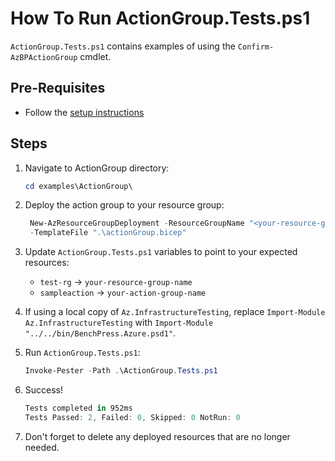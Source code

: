 # How To Run ActionGroup.Tests.ps1

`ActionGroup.Tests.ps1` contains examples of using the `Confirm-AzBPActionGroup` cmdlet.

## Pre-Requisites

- Follow the [setup instructions](../README.md)

## Steps

1. Navigate to ActionGroup directory:

   ```Powershell
   cd examples\ActionGroup\
   ```

1. Deploy the action group to your resource group:

   ```Powershell
    New-AzResourceGroupDeployment -ResourceGroupName "<your-resource-group-name>"`
    -TemplateFile ".\actionGroup.bicep"
   ```

1. Update `ActionGroup.Tests.ps1` variables to point to your expected resources:

   - `test-rg` -> `your-resource-group-name`
   - `sampleaction` -> `your-action-group-name`

1. If using a local copy of `Az.InfrastructureTesting`, replace `Import-Module Az.InfrastructureTesting` with
`Import-Module "../../bin/BenchPress.Azure.psd1"`.

1. Run `ActionGroup.Tests.ps1`:

   ```Powershell
   Invoke-Pester -Path .\ActionGroup.Tests.ps1
   ```

1. Success!

   ```Powershell
   Tests completed in 952ms
   Tests Passed: 2, Failed: 0, Skipped: 0 NotRun: 0
   ```

1. Don't forget to delete any deployed resources that are no longer needed.
